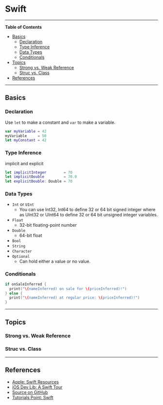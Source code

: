 # Swift

---

**Table of Contents**

<!-- TOC depthFrom:2 depthTo:6 withLinks:1 updateOnSave:1 orderedList:0 -->

- [Basics](#basics)
	- [Declaration](#declaration)
	- [Type Inference](#type-inference)
	- [Data Types](#data-types)
	- [Conditionals](#conditionals)
- [Topics](#topics)
	- [Strong vs. Weak Reference](#strong-vs-weak-reference)
	- [Struc vs. Class](#struc-vs-class)
- [References](#references)

<!-- /TOC -->

---


## Basics

### Declaration

Use `let` to make a constant and `var` to make a variable.

```swift
var myVariable = 42
myVariable     = 50
let myConstant = 42
```


### Type Inference

implicit and explicit

```swift
let implicitInteger        = 70
let implicitDouble         = 70.0
let explicitDouble: Double = 70
```

### Data Types

* `Int` or `UInt`
	* You can use Int32, Int64 to define 32 or 64 bit signed integer where as UInt32 or UInt64 to define 32 or 64 bit unsigned integer variables.
* `Float`
	* 32-bit floating-point number
* `Double`
	* 64-bit float
* `Bool`
* `String`
* `Character`
* `Optional`
	* Can hold either a value or no value.


### Conditionals

```swift
if onSaleInferred {
  print("\(nameInferred) on sale for \(priceInferred)!")
} else {
  print("\(nameInferred) at regular price: \(priceInferred)!")
}
```













---

## Topics

### Strong vs. Weak Reference


### Struc vs. Class


---

## References

* [Apple: Swift Resources](https://developer.apple.com/swift/resources/)
* [iOS Dev Lib: A Swift Tour](https://developer.apple.com/library/ios/documentation/Swift/Conceptual/Swift_Programming_Language/GuidedTour.html)
* [Source on GitHub](https://github.com/apple/swift)
* [Tutorials Point: Swift](http://www.tutorialspoint.com/swift/)

